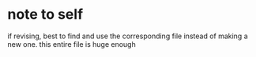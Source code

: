 # note to self

if revising, best to find and use the corresponding file instead of making a new one. this entire file is huge enough

